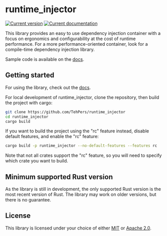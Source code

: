 # runtime_injector

[![Current version][crate-badge]][crates-io]
[![Current documentation][doc-badge]][docs]

This library provides an easy to use dependency injection container with a focus on ergonomics and configurability at the cost of runtime performance. For a more performance-oriented container, look for a compile-time dependency injection library.

Sample code is available on the [docs].

## Getting started

For using the library, check out the [docs].

For local development of runtime_injector, clone the repository, then build the project with cargo:

```bash
git clone https://github.com/TehPers/runtime_injector
cd runtime_injector
cargo build
```

If you want to build the project using the "rc" feature instead, disable default features, and enable the "rc" feature:

```bash
cargo build -p runtime_injector --no-default-features --features rc
```

Note that not all crates support the "rc" feature, so you will need to specify which crate you want to build.

## Minimum supported Rust version

As the library is still in development, the only supported Rust version is the most recent version of Rust. The library may work on older versions, but there is no guarantee.

## License

This library is licensed under your choice of either [MIT](./LICENSE-MIT) or [Apache 2.0](./LICENSE-APACHE).

[crate-badge]: https://img.shields.io/crates/v/runtime_injector?style=flat-square
[doc-badge]: https://img.shields.io/docsrs/runtime_injector?style=flat-square
[crates-io]: https://crates.io/crates/runtime_injector
[docs]: https://docs.rs/runtime_injector
